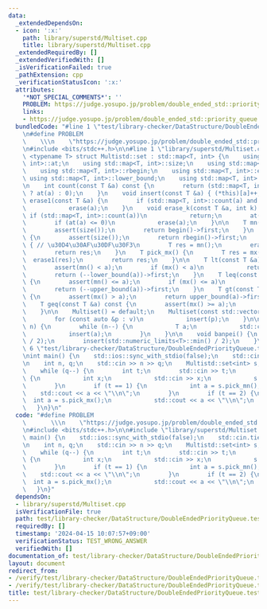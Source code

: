```yaml
---
data:
  _extendedDependsOn:
  - icon: ':x:'
    path: library/superstd/Multiset.cpp
    title: library/superstd/Multiset.cpp
  _extendedRequiredBy: []
  _extendedVerifiedWith: []
  _isVerificationFailed: true
  _pathExtension: cpp
  _verificationStatusIcon: ':x:'
  attributes:
    '*NOT_SPECIAL_COMMENTS*': ''
    PROBLEM: https://judge.yosupo.jp/problem/double_ended_std::priority_queue
    links:
    - https://judge.yosupo.jp/problem/double_ended_std::priority_queue
  bundledCode: "#line 1 \"test/library-checker/DataStructure/DoubleEndedPriorityQueue.test.cpp\"\
    \n#define PROBLEM                                                            \
    \    \\\n    \"https://judge.yosupo.jp/problem/double_ended_std::priority_queue\"\
    \n#include <bits/stdc++.h>\n\n#line 1 \"library/superstd/Multiset.cpp\"\ntemplate\
    \ <typename T> struct Multistd::set : std::map<T, int> {\n    using std::map<T,\
    \ int>::at;\n    using std::map<T, int>::size;\n    using std::map<T, int>::begin;\n\
    \    using std::map<T, int>::rbegin;\n    using std::map<T, int>::erase;\n   \
    \ using std::map<T, int>::lower_bound;\n    using std::map<T, int>::upper_bound;\n\
    \n    int count(const T &a) const {\n        return (std::map<T, int>::count(a)\
    \ ? at(a) : 0);\n    }\n    void insert(const T &a) { (*this)[a]++; }\n    void\
    \ erase1(const T &a) {\n        if (std::map<T, int>::count(a) and !--at(a))\n\
    \            erase(a);\n    }\n    void erase_k(const T &a, int k) {\n       \
    \ if (std::map<T, int>::count(a))\n            return;\n        at(a) -= k;\n\
    \        if (at(a) <= 0)\n            erase(a);\n    }\n\n    T mn() const {\n\
    \        assert(size());\n        return begin()->first;\n    }\n    T mx() const\
    \ {\n        assert(size());\n        return rbegin()->first;\n    }\n    T pick_mn()\
    \ { // \u30D4\u30AF\u30DF\u30F3\n        T res = mn();\n        erase1(res);\n\
    \        return res;\n    }\n    T pick_mx() {\n        T res = mx();\n      \
    \  erase1(res);\n        return res;\n    }\n\n    T lt(const T &a) const {\n\
    \        assert(mn() < a);\n        if (mx() < a)\n            return mx();\n\
    \        return (--lower_bound(a))->first;\n    }\n    T leq(const T &a) const\
    \ {\n        assert(mn() <= a);\n        if (mx() <= a)\n            return mx();\n\
    \        return (--upper_bound(a))->first;\n    }\n    T gt(const T &a) const\
    \ {\n        assert(mx() > a);\n        return upper_bound(a)->first;\n    }\n\
    \    T geq(const T &a) const {\n        assert(mx() >= a);\n        return lower_bound(a)->first;\n\
    \    }\n\n    Multiset() = default;\n    Multiset(const std::vector<T> &v) {\n\
    \        for (const auto &p : v)\n            insert(p);\n    }\n\n    void scan(int\
    \ n) {\n        while (n--) {\n            T a;\n            std::cin >> a;\n\
    \            insert(a);\n        }\n    }\n\n    void banpei() {\n        insert(std::numeric_limits<T>::max()\
    \ / 2);\n        insert(std::numeric_limits<T>::min() / 2);\n    }\n};\n#line\
    \ 6 \"test/library-checker/DataStructure/DoubleEndedPriorityQueue.test.cpp\"\n\
    \nint main() {\n    std::ios::sync_with_stdio(false);\n    std::cin.tie(nullptr);\n\
    \n    int n, q;\n    std::cin >> n >> q;\n    Multistd::set<int> s;\n    s.scan(n);\n\
    \    while (q--) {\n        int t;\n        std::cin >> t;\n        if (t == 0)\
    \ {\n            int x;\n            std::cin >> x;\n            s.insert(x);\n\
    \        }\n        if (t == 1) {\n            int a = s.pick_mn();\n        \
    \    std::cout << a << \"\\n\";\n        }\n        if (t == 2) {\n          \
    \  int a = s.pick_mx();\n            std::cout << a << \"\\n\";\n        }\n \
    \   }\n}\n"
  code: "#define PROBLEM                                                         \
    \       \\\n    \"https://judge.yosupo.jp/problem/double_ended_std::priority_queue\"\
    \n#include <bits/stdc++.h>\n\n#include \"library/superstd/Multiset.cpp\"\n\nint\
    \ main() {\n    std::ios::sync_with_stdio(false);\n    std::cin.tie(nullptr);\n\
    \n    int n, q;\n    std::cin >> n >> q;\n    Multistd::set<int> s;\n    s.scan(n);\n\
    \    while (q--) {\n        int t;\n        std::cin >> t;\n        if (t == 0)\
    \ {\n            int x;\n            std::cin >> x;\n            s.insert(x);\n\
    \        }\n        if (t == 1) {\n            int a = s.pick_mn();\n        \
    \    std::cout << a << \"\\n\";\n        }\n        if (t == 2) {\n          \
    \  int a = s.pick_mx();\n            std::cout << a << \"\\n\";\n        }\n \
    \   }\n}"
  dependsOn:
  - library/superstd/Multiset.cpp
  isVerificationFile: true
  path: test/library-checker/DataStructure/DoubleEndedPriorityQueue.test.cpp
  requiredBy: []
  timestamp: '2024-04-15 10:07:57+09:00'
  verificationStatus: TEST_WRONG_ANSWER
  verifiedWith: []
documentation_of: test/library-checker/DataStructure/DoubleEndedPriorityQueue.test.cpp
layout: document
redirect_from:
- /verify/test/library-checker/DataStructure/DoubleEndedPriorityQueue.test.cpp
- /verify/test/library-checker/DataStructure/DoubleEndedPriorityQueue.test.cpp.html
title: test/library-checker/DataStructure/DoubleEndedPriorityQueue.test.cpp
---
```


